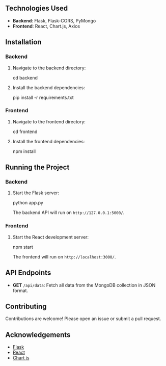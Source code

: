 
## Technologies Used

- **Backend**: Flask, Flask-CORS, PyMongo
- **Frontend**: React, Chart.js, Axios

## Installation

### Backend

1. Navigate to the backend directory:

    cd backend


2. Install the backend dependencies:

    pip install -r requirements.txt


### Frontend

1. Navigate to the frontend directory:

    cd frontend


2. Install the frontend dependencies:

    npm install


## Running the Project

### Backend

1. Start the Flask server:

    python app.py

   The backend API will run on `http://127.0.0.1:5000/`.

### Frontend

1. Start the React development server:

    npm start

   The frontend will run on `http://localhost:3000/`.

## API Endpoints

- **GET** `/api/data`: Fetch all data from the MongoDB collection in JSON format.

## Contributing

Contributions are welcome! Please open an issue or submit a pull request.

## Acknowledgements

- [Flask](https://flask.palletsprojects.com/)
- [React](https://reactjs.org/)
- [Chart.js](https://www.chartjs.org/)
